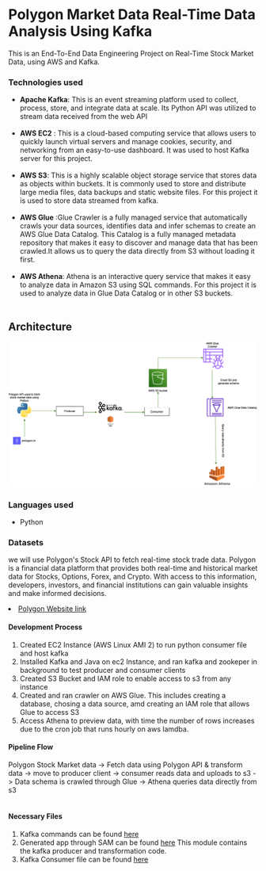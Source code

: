 # Polygon Market Data Real-Time Data Analysis Using Kafka
This is an End-To-End Data Engineering Project on Real-Time Stock Market Data, using AWS and Kafka. 

### Technologies used
- <b>Apache Kafka</b>: This is an event streaming platform used to collect, process, store, and integrate data at scale. Its Python API was utilized to stream data received from the web API<br><br>
- <b>AWS EC2</b> : This is a cloud-based computing service that allows users to quickly launch virtual servers and manage cookies, security, and networking from an easy-to-use dashboard. It was used to host Kafka server for this project. <br><br>
- <b>AWS S3</b>: This is a highly scalable object storage service that stores data as objects within buckets. It is commonly used to store and distribute large media files, data backups and static website files. For this project it is used to store data streamed from kafka. <br><br>
- <b>AWS Glue</b> :Glue Crawler is a fully managed service that automatically crawls your data sources, identifies data and infer schemas to create an AWS Glue Data Catalog. This Catalog is a fully managed metadata repository that makes it easy to discover and manage data that has been crawled.It allows us to query the data directly from S3 without loading it first. <br><br>
- <b>AWS Athena</b>: Athena is an interactive query service that makes it easy to analyze data in Amazon S3 using SQL commands. For this project it is used to analyze data in Glue Data Catalog or in other S3 buckets. <br><br>

## Architecture
<img src="images/architecture_V2.png">

### Languages used
- Python

### Datasets
we will use Polygon's Stock API to fetch real-time stock trade data. Polygon is a financial data platform that provides both real-time and historical market data for Stocks, Options, Forex, and Crypto. With access to this information, developers, investors, and financial institutions can gain valuable insights and make informed decisions. <li><a href='https://docs.aws.amazon.com/athena/latest/ug/getting-started.html](https://polygon.io/blog/polygon-io-with-python-for-stock-market-data/)'>Polygon Website link</a></li>

#### Development Process
1. Created EC2 Instance (AWS Linux AMI 2) to run python consumer file and host kafka <br>
2. Installed Kafka and Java on ec2 Instance, and ran kafka and zookeper in background to test producer and consumer clients<br>
3. Created S3 Bucket and IAM role to enable access to s3 from any instance <br>
4. Created and ran crawler on AWS Glue. This includes creating a database, chosing a data source, amd creating an IAM role that allows Glue to access S3<br>
5. Access Athena to preview data, with time the number of rows increases due to the cron job that runs hourly on aws lamdba.<br>


#### Pipeline Flow
Polygon Stock Market data  -> Fetch data using Polygon API & transform data -> move to producer client -> consumer reads data and uploads to s3 -> Data schema is crawled through Glue -> Athena queries data directly from s3 <br><br>


#### Necessary Files
1. Kafka commands can be found <a href="">here</a>
2. Generated app through SAM can be found <a href="https://github.com/priye-1/Real_time_End_to_End_Pipeline_using_Kafka/tree/master/kafka-lambda-app">here</a> This module contains the kafka producer and transformation code.
3. Kafka Consumer file can be found <a href="https://github.com/priye-1/Real_time_End_to_End_Pipeline_using_Kafka/blob/master/kafka_consumer.py">here</a>
